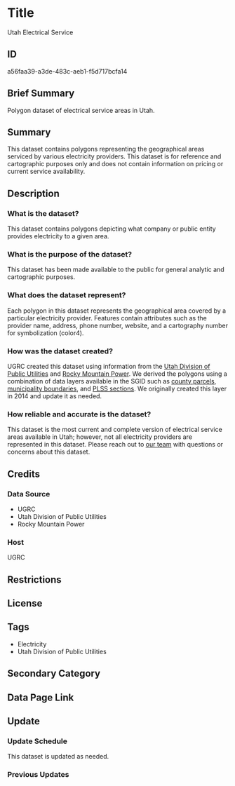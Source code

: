 # Title

Utah Electrical Service

## ID

a56faa39-a3de-483c-aeb1-f5d717bcfa14

## Brief Summary

Polygon dataset of electrical service areas in Utah.

## Summary

This dataset contains polygons representing the geographical areas serviced by various electricity providers. This dataset is for reference and cartographic purposes only and does not contain information on pricing or current service availability.

## Description

### What is the dataset?

This dataset contains polygons depicting what company or public entity provides electricity to a given area.

### What is the purpose of the dataset?

This dataset has been made available to the public for general analytic and cartographic purposes.

### What does the dataset represent?

Each polygon in this dataset represents the geographical area covered by a particular electricity provider. Features contain attributes such as the provider name, address, phone number, website, and a cartography number for symbolization (color4).

### How was the dataset created?

UGRC created this dataset using information from the [Utah Division of Public Utilities](https://dpu.utah.gov/) and [Rocky Mountain Power](https://www.rockymountainpower.net/). We derived the polygons using a combination of data layers available in the SGID such as [county parcels](https://gis.utah.gov/products/sgid/cadastre/parcels/), [municipality boundaries](https://gis.utah.gov/products/sgid/boundaries/municipal/), and [PLSS sections](https://gis.utah.gov/products/sgid/cadastre/plss-sections/). We originally created this layer in 2014 and update it as needed.

### How reliable and accurate is the dataset?

This dataset is the most current and complete version of electrical service areas available in Utah; however, not all electricity providers are represented in this dataset. Please reach out to [our team](https://gis.utah.gov/contact/) with questions or concerns about this dataset.

## Credits

### Data Source

- UGRC
- Utah Division of Public Utilities
- Rocky Mountain Power

### Host

UGRC

## Restrictions

## License

## Tags

- Electricity
- Utah Division of Public Utilities

## Secondary Category

## Data Page Link

## Update

### Update Schedule

This dataset is updated as needed.

### Previous Updates
